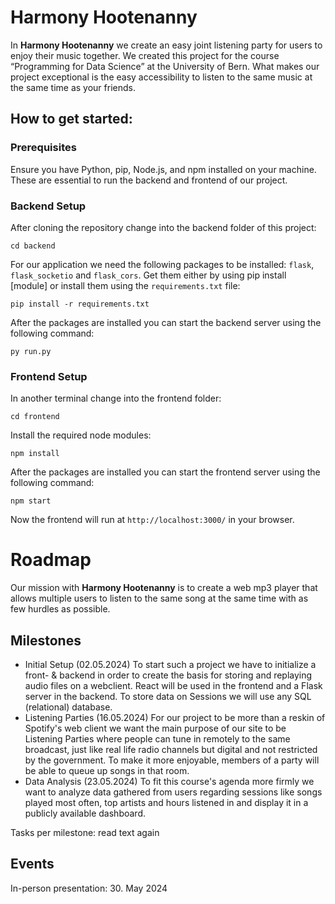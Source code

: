 # Harmony Hootenanny

In **Harmony Hootenanny** we create an easy joint listening party for users to enjoy their music together. We created this project for the course “Programming for Data Science” at the University of Bern.
What makes our project exceptional is the easy accessibility to listen to the same music at the same time as your friends.

## How to get started:

### Prerequisites

Ensure you have Python, pip, Node.js, and npm installed on your machine. These are essential to run the backend and frontend of our project.

### Backend Setup

After cloning the repository change into the backend folder of this project:

```
cd backend
```

For our application we need the following packages to be installed: `flask`, `flask_socketio` and `flask_cors`. Get them either by using pip install [module] or install them using the `requirements.txt` file:

```
pip install -r requirements.txt
```

After the packages are installed you can start the backend server using the following command:

```
py run.py
```

### Frontend Setup

In another terminal change into the frontend folder:

```
cd frontend
```

Install the required node modules:

```
npm install
```

After the packages are installed you can start the frontend server using the following command:

```
npm start
```

Now the frontend will run at `http://localhost:3000/` in your browser.

# Roadmap

Our mission with **Harmony Hootenanny** is to create a web mp3 player that allows multiple users to listen to the same song at the same time with as few hurdles as possible.

## Milestones

- Initial Setup (02.05.2024)
  To start such a project we have to initialize a front- & backend in order to create the basis for storing and replaying audio files on a webclient. React will be used in the frontend and a Flask server in the backend. To store data on Sessions we will use any SQL (relational) database.
- Listening Parties (16.05.2024)
  For our project to be more than a reskin of Spotify's web client we want the main purpose of our site to be Listening Parties where people can tune in remotely to the same broadcast, just like real life radio channels but digital and not restricted by the government. To make it more enjoyable, members of a party will be able to queue up songs in that room.
- Data Analysis (23.05.2024)
  To fit this course's agenda more firmly we want to analyze data gathered from users regarding sessions like songs played most often, top artists and hours listened in and display it in a publicly available dashboard.

Tasks per milestone: read text again

## Events

In-person presentation: 30. May 2024

